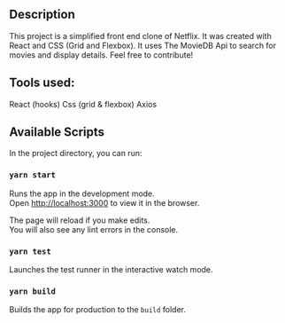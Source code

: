 ## Description

This project is a simplified front end clone of Netflix. It was created with React and CSS (Grid and Flexbox). It uses The MovieDB Api to search for movies and display details. Feel free to contribute!

## Tools used:
React (hooks)
Css (grid & flexbox)
Axios


## Available Scripts

In the project directory, you can run:

### `yarn start`

Runs the app in the development mode.<br />
Open [http://localhost:3000](http://localhost:3000) to view it in the browser.

The page will reload if you make edits.<br />
You will also see any lint errors in the console.

### `yarn test`

Launches the test runner in the interactive watch mode.<br />

### `yarn build`

Builds the app for production to the `build` folder.<br />



<!-- User Stories:
User can search for movies and TV shows on TMDb
User can the see upcoming and trending movies. Data updates weekly
User can click on a movie and a modal should pop up. It should display the title, release date, overview, and runtime.
The webpage adapts to any screen size. -->